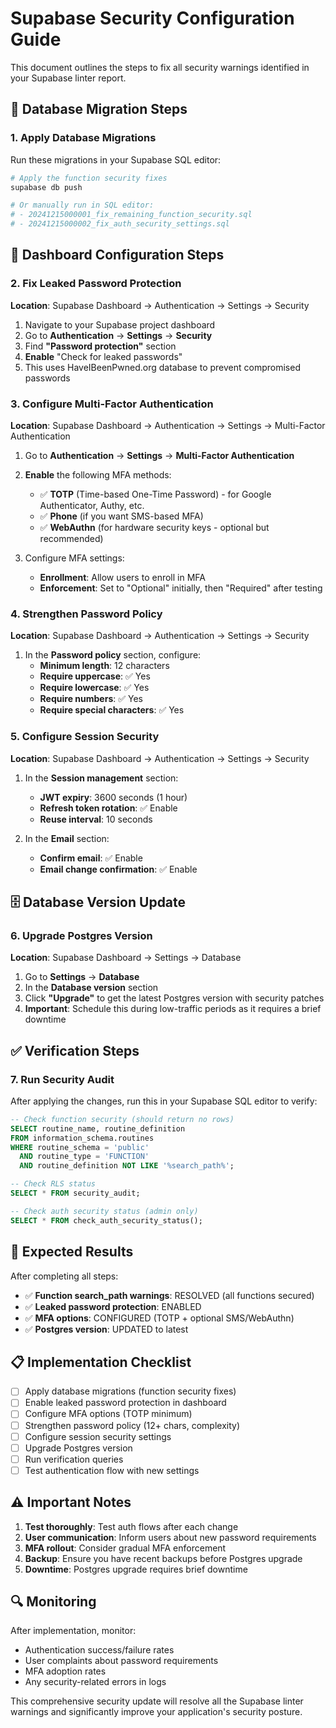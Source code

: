 # Supabase Security Configuration Guide

This document outlines the steps to fix all security warnings identified in your Supabase linter report.

## 🔧 Database Migration Steps

### 1. Apply Database Migrations

Run these migrations in your Supabase SQL editor:

```bash
# Apply the function security fixes
supabase db push

# Or manually run in SQL editor:
# - 20241215000001_fix_remaining_function_security.sql
# - 20241215000002_fix_auth_security_settings.sql
```

## 🔐 Dashboard Configuration Steps

### 2. Fix Leaked Password Protection

**Location**: Supabase Dashboard → Authentication → Settings → Security

1. Navigate to your Supabase project dashboard
2. Go to **Authentication** → **Settings** → **Security**
3. Find **"Password protection"** section
4. **Enable** "Check for leaked passwords"
5. This uses HaveIBeenPwned.org database to prevent compromised passwords

### 3. Configure Multi-Factor Authentication

**Location**: Supabase Dashboard → Authentication → Settings → Multi-Factor Authentication

1. Go to **Authentication** → **Settings** → **Multi-Factor Authentication**
2. **Enable** the following MFA methods:
   - ✅ **TOTP** (Time-based One-Time Password) - for Google Authenticator, Authy, etc.
   - ✅ **Phone** (if you want SMS-based MFA)
   - ✅ **WebAuthn** (for hardware security keys - optional but recommended)

3. Configure MFA settings:
   - **Enrollment**: Allow users to enroll in MFA
   - **Enforcement**: Set to "Optional" initially, then "Required" after testing

### 4. Strengthen Password Policy

**Location**: Supabase Dashboard → Authentication → Settings → Security

1. In the **Password policy** section, configure:
   - **Minimum length**: 12 characters
   - **Require uppercase**: ✅ Yes
   - **Require lowercase**: ✅ Yes
   - **Require numbers**: ✅ Yes
   - **Require special characters**: ✅ Yes

### 5. Configure Session Security

**Location**: Supabase Dashboard → Authentication → Settings → Security

1. In the **Session management** section:
   - **JWT expiry**: 3600 seconds (1 hour)
   - **Refresh token rotation**: ✅ Enable
   - **Reuse interval**: 10 seconds

2. In the **Email** section:
   - **Confirm email**: ✅ Enable
   - **Email change confirmation**: ✅ Enable

## 🗄️ Database Version Update

### 6. Upgrade Postgres Version

**Location**: Supabase Dashboard → Settings → Database

1. Go to **Settings** → **Database**
2. In the **Database version** section
3. Click **"Upgrade"** to get the latest Postgres version with security patches
4. **Important**: Schedule this during low-traffic periods as it requires a brief downtime

## ✅ Verification Steps

### 7. Run Security Audit

After applying the changes, run this in your Supabase SQL editor to verify:

```sql
-- Check function security (should return no rows)
SELECT routine_name, routine_definition
FROM information_schema.routines
WHERE routine_schema = 'public'
  AND routine_type = 'FUNCTION'
  AND routine_definition NOT LIKE '%search_path%';

-- Check RLS status
SELECT * FROM security_audit;

-- Check auth security status (admin only)
SELECT * FROM check_auth_security_status();
```

## 🎯 Expected Results

After completing all steps:

- ✅ **Function search_path warnings**: RESOLVED (all functions secured)
- ✅ **Leaked password protection**: ENABLED
- ✅ **MFA options**: CONFIGURED (TOTP + optional SMS/WebAuthn)
- ✅ **Postgres version**: UPDATED to latest

## 📋 Implementation Checklist

- [ ] Apply database migrations (function security fixes)
- [ ] Enable leaked password protection in dashboard
- [ ] Configure MFA options (TOTP minimum)
- [ ] Strengthen password policy (12+ chars, complexity)
- [ ] Configure session security settings
- [ ] Upgrade Postgres version
- [ ] Run verification queries
- [ ] Test authentication flow with new settings

## ⚠️ Important Notes

1. **Test thoroughly**: Test auth flows after each change
2. **User communication**: Inform users about new password requirements
3. **MFA rollout**: Consider gradual MFA enforcement
4. **Backup**: Ensure you have recent backups before Postgres upgrade
5. **Downtime**: Postgres upgrade requires brief downtime

## 🔍 Monitoring

After implementation, monitor:
- Authentication success/failure rates
- User complaints about password requirements
- MFA adoption rates
- Any security-related errors in logs

This comprehensive security update will resolve all the Supabase linter warnings and significantly improve your application's security posture.